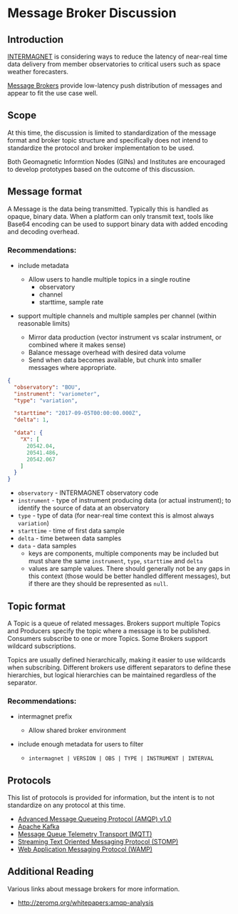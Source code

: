 # Message Broker Discussion


## Introduction

[INTERMAGNET](http://intermagnet.org/) is considering ways to reduce the
latency of near-real time data delivery from member observatories to critical
users such as space weather forecasters.

[Message Brokers](https://en.wikipedia.org/wiki/Message_broker) provide
low-latency push distribution of messages and appear to fit the use case well.


## Scope

At this time, the discussion is limited to standardization of the message
format and broker topic structure and specifically does not intend to
standardize the protocol and broker implementation to be used.

Both Geomagnetic Informtion Nodes (GINs) and Institutes are encouraged to
develop prototypes based on the outcome of this discussion.


## Message format

A Message is the data being transmitted.  Typically this is handled as opaque,
binary data.  When a platform can only transmit text, tools like Base64
encoding can be used to support binary data with added encoding and decoding
overhead.


### Recommendations:

- include metadata
  - Allow users to handle multiple topics in a single routine
    - observatory
    - channel
    - starttime, sample rate

- support multiple channels and multiple samples per channel
  (within reasonable limits)
  - Mirror data production (vector instrument vs scalar instrument,
    or combined where it makes sense)
  - Balance message overhead with desired data volume
  - Send when data becomes available, but chunk into smaller messages
    where appropriate.

```json
{
  "observatory": "BOU",
  "instrument": "variometer",
  "type": "variation",

  "starttime": "2017-09-05T00:00:00.000Z",
  "delta": 1,

  "data": {
    "X": [
      20542.04,
      20541.486,
      20542.067
    ]
  }
}
```

- `observatory` - INTERMAGNET observatory code
- `instrument` - type of instrument producing data (or actual instrument);
  to identify the source of data at an observatory
- `type` - type of data (for near-real time context this is almost always `variation`)
- `starttime` - time of first data sample
- `delta` - time between data samples
- `data` - data samples
  - keys are components, multiple components may be included but must share the same
    `instrument`, `type`, `starttime` and `delta`
  - values are sample values.  There should generally not be any gaps in this context
    (those would be better handled different messages),
    but if there are they should be represented as `null`.



## Topic format

A Topic is a queue of related messages.  Brokers support multiple Topics and
Producers specify the topic where a message is to be published.  Consumers
subscribe to one or more Topics.  Some Brokers support wildcard subscriptions.

Topics are usually defined hierarchically, making it easier to use wildcards
when subscribing.  Different brokers use different separators to define these
hierarchies, but logical hierarchies can be maintained regardless of the
separator.

### Recommendations:

- intermagnet prefix
    - Allow shared broker environment

- include enough metadata for users to filter
    - `intermagnet | VERSION | OBS | TYPE | INSTRUMENT | INTERVAL`


## Protocols

This list of protocols is provided for information, but the intent is to not
standardize on any protocol at this time.

- [Advanced Message Queueing Protocol (AMQP) v1.0](https://www.amqp.org/)
- [Apache Kafka](https://kafka.apache.org/)
- [Message Queue Telemetry Transport (MQTT)](http://mqtt.org/)
- [Streaming Text Oriented Messaging Protocol (STOMP)](https://stomp.github.io/)
- [Web Application Messaging Protocol (WAMP)](http://wamp-proto.org/)


## Additional Reading

Various links about message brokers for more information.

- http://zeromq.org/whitepapers:amqp-analysis
